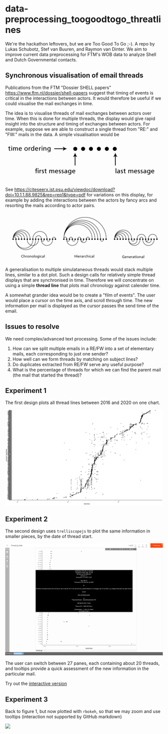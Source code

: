 # data-preprocessing_toogoodtogo_threatlines
We're the hackathon leftovers, but we are Too Good To Go ;-). A repo by Lukas Schubotz, Stef van Buuren, and Raymon van Dinter. We aim to improve current data preprocessing for FTM's WOB data to analyze Shell and Dutch Governmental contacts.


## Synchronous visualisation of email threads

Publications from the FTM "Dossier SHELL papers" <https://www.ftm.nl/dossier/shell-papers> suggest that timing of events is critical in the interactions between actors. It would therefore be useful if we could visualise the mail exchanges in time.

The idea is to visualise threads of mail exchanges between actors over time. When this is done for multiple threads, the display would give rapid insight into the structure and timing of exchanges between actors. For example, suppose we are able to construct a single thread from "RE:" and "FW:" mails in the data. A simple visualisation would be 

![](figures/simple.png)

See <https://citeseerx.ist.psu.edu/viewdoc/download?doi=10.1.1.88.9825&rep=rep1&type=pdf> for variations on this display, for example by adding the interactions between the actors by fancy arcs and resorting the mails according to actor pairs.

![](figures/complex.png)

A generalisation to multiple simulataneous threads would stack multiple lines, similar to a dot plot. Such a design calls for relatively simple thread displays that are synchronised in time. Therefore we will concentrate on using a simple **thread line** that plots mail chronology against calender time. 

A somewhat grander idea would be to create a "film of events". The user would place a cursor on the time axis, and scroll through time. The new information per mail is displayed as the cursor passes the send time of the email. 

## Issues to resolve

We need complex/advanced text processing. Some of the issues include:

1. How can we split multiple emails in a RE/FW into a set of elementary mails, each corresponding to just one sender?
2. How well can we form threads by matching on subject lines?
3. Do duplicates extracted from RE/FW serve any useful purpose?
4. What is the percentage of threads for which we can find the parent mail (the mail that started the thread)?

## Experiment 1

The first design plots all thread lines between 2016 and 2020 on one chart.

![](figures/threadlines_1.svg)


## Experiment 2

The second design uses `trelliscopejs` to plot the same information in smaller pieces, by the date of thread start.

![](figures/trelliscope2.png)

The user can switch between 27 panes, each containing about 20 threads, and tooltips provide a quick assessment of the new information in the particular mail.

Try out the [interactive version](https://asreview-ftm-hackathon.github.io/data-preprocessing_toogoodtogo_threatlines/dotplot2/#display=Thread_by_Date&nrow=1&ncol=1&arr=row&pg=1&labels=thread_gp&sort=thread_gp;asc&filter=&sidebar=&fv=)

## Experiment 3

Back to figure 1, but now plotted with `rbokeh`, so that we may zoom and use tooltips (interaction not supported by GitHub markdown)

![](figures/rbokeh.png)


